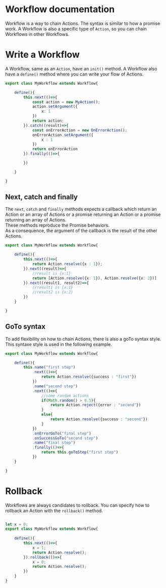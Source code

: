 # Workflow documentation

Workflow is a way to chain Actions. The syntax is similar to how a promise work.
A Workflow is also a specific type of `Action`, so you can chain Workflows in other Workflows.



# Write a Workflow

A Workflow, same as an `Action`, have an `init()` method.
A Workflow also have a `define()` method where you can write your flow of Actions.

```typescript
export class MyWorkflow extends Workflow{

    define(){
        this.next(()=>{
            const action = new MyAction();
            action.setArgument({
                x: 1
            })
            return action;
        }).catch((result)=>{
            const onErrorAction = new OnErrorAction();
            onErrorAction.setArgument({
                x : 1
            })
            return onErrorAction
        }).finally(()=>{

        })

    }

}
```

## Next, catch and finally

The `next`, `catch` and `finally` methods expects a callback which return an Action or an array of Actions or a promise returning an Action or a promise returning an array of Actions.  
These methods reproduce the Promise behaviors.  
As a consequence, the argument of the callback is the result of the other Actions.

```typescript
export class MyWorkflow extends Workflow{

    define(){
        this.next(()=>{
            return Action.resolve({x : 1});
        }).next((result)=>{
            //result is {x:1}
            return [Action.resolve({x: 1}), Action.resolve({x: 2})]
        }).next((result1, result2)=>{
            //result1 is {x:1}
            //result2 is {x:2}
        })
    }

}
```

## GoTo syntax

To add flexibility on how to chain Actions, there is also a goTo syntax style.
This syntaxe style is used in the following example.

```typescript
export class MyWorkflow extends Workflow{

    define(){
        this.name("first step")
            .next(()=>{
                return Action.resolve({success : "first"})
            })
            .name("second step")
            .next(()=>{
                //some random actions
                if(Math.random() > 0.5){
                    return Action.reject({error : "second"})
                }
                else{
                    return Action.resolve({success : "second"})
                }
            })
            .onErrorGoTo("final step")
            .onSuccessGoTo("second step")
            .name("final step")
            .finally(()=>{
                return this.goToStep("first step")
            })
    }

}
```


# Rollback

Workflows are always candidates to rollback. You can specify how to rollback an Action with the `rollback()` method.

```typescript

let x = 0;
export class MyWorkflow extends Workflow{
    
    define(){
        this.next(()=>{
            x = 1;
            return Action.resolve();
        }).rollback(()=>{
            x = 0;
            return Action.resolve();
        })
    }
}


```
